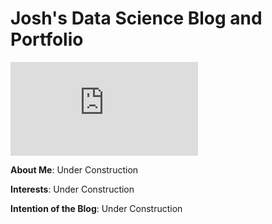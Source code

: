 # Josh's Data Science Blog and Portfolio

![](https://www.facebook.com/photo.php?fbid=930111313682983&l=b97de6755e)

__About Me__: Under Construction

__Interests__: Under Construction

__Intention of the Blog__: Under Construction

